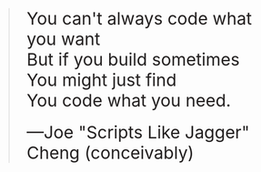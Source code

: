 <!-- .slide:  data-background-image="slides/img/vista.jpg" data-background-position="center"  data-background-size="100% 100%"-->
<blockquote class="end-quote fragment fade-right" data-fragment-index="0"
            style="color: rgba(34, 31, 31, 1); font-size: 30px; text-align: left;">
  <div class="fragment fade-right" data-fragment-index="0">
    You can&#39;t always code what you want
  </div>
  <div class="fragment fade-right" data-fragment-index="2">
    But if you build sometimes
  </div>
  <div class="fragment fade-right" data-fragment-index="3">
    You might just find
  </div>
  <div class="fragment fade-right" data-fragment-index="4">
    You code what you need.
  </div>
  <p class="fragment fade-up" data-fragment-index="4" style="margin: 20px 0px 0px 0px">
    &mdash;Joe "Scripts Like Jagger" Cheng (conceivably)
  </p>
</blockquote>


